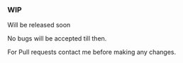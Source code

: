 ### WIP

Will be released soon

No bugs will be accepted till then.

For Pull requests contact me before making any changes.
